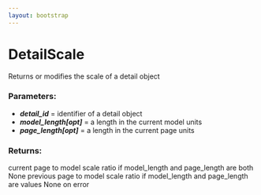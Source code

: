 ```yaml
---
layout: bootstrap
---
```


# DetailScale

Returns or modifies the scale of a detail object
        

### Parameters:

- ***detail_id*** = identifier of a detail object
- ***model_length[opt]*** = a length in the current model units
- ***page_length[opt]*** = a length in the current page units
        

### Returns:


current page to model scale ratio if model_length and page_length are both None
previous page to model scale ratio if model_length and page_length are values
None on error
        
